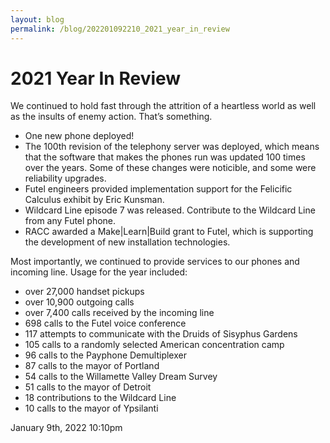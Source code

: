 ```yaml
---
layout: blog
permalink: /blog/202201092210_2021_year_in_review
---
```


# 2021 Year In Review

We continued to hold fast through the attrition of a heartless world as well as the insults of enemy action. That&rsquo;s something.



<ul>
<li>One new phone deployed!</li>
<li>The 100th revision of the telephony server was deployed, which means that the software that makes the phones run was updated 100 times over the years. Some of these changes were noticible, and some were reliability upgrades.</li>
<li>Futel engineers provided implementation support for the Felicific Calculus exhibit by Eric Kunsman.</li>
<li>Wildcard Line episode 7 was released. Contribute to the Wildcard Line from any Futel phone.</li>
<li>RACC awarded a Make|Learn|Build grant to Futel, which is supporting the development of new installation technologies.</li>
</ul>

Most importantly, we continued to provide services to our phones and incoming line. Usage for the year included:



<ul>
<li>over 27,000 handset pickups</li>
<li>over 10,900 outgoing calls</li>
<li>over 7,400 calls received by the incoming line</li>
<li>698 calls to the Futel voice conference</li>
<li>117 attempts to communicate with the Druids of Sisyphus Gardens</li>
<li>105 calls to a randomly selected American concentration camp</li>
<li>96 calls to the Payphone Demultiplexer</li>
<li>87 calls to the mayor of Portland</li>
<li>54 calls to the Willamette Valley Dream Survey</li>
<li>51 calls to the mayor of Detroit</li>
<li>18 contributions to the Wildcard Line</li>
<li>10 calls to the mayor of Ypsilanti</li>
</ul>

<div id="footer">
<span id="timestamp"> January 9th, 2022 10:10pm </span>
</div>
